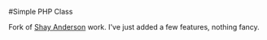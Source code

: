 #Simple PHP Class

Fork of [Shay Anderson](http://www.shayanderson.com/php/simple-ftp-class-for-php.htm) work.
I've just added a few features, nothing fancy.